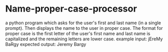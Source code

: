 # Name-proper-case-processor

a python program which asks for the user's first and last name (in a single prompt).
Then displays the name to the user in proper case. The format for proper case is the first letter of the user's
first name and last name is capitalized and the remaining letters are lower case.
example input:
jEreMy BaRgy
expected output:
Jeremy Bargy
